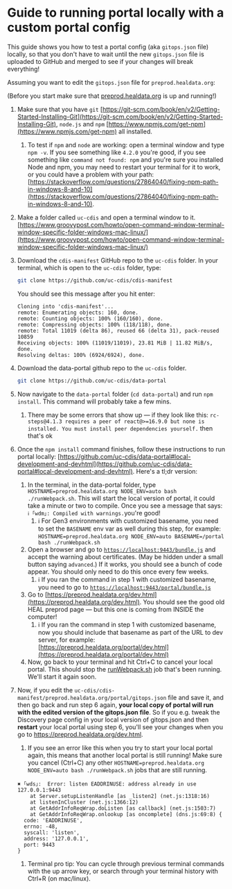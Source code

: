 # Guide to running portal locally with a custom portal config

This guide shows you how to test a portal config (aka `gitops.json` file) locally, so that you don't have to wait until the new `gitops.json` file is uploaded to GitHub and merged to see if your changes will break everything!

Assuming you want to edit the `gitops.json` file for `preprod.healdata.org`:

(Before you start make sure that [preprod.healdata.org](http://preprod.healdata.org) is up and running!)

1. Make sure that you have `git` [https://git-scm.com/book/en/v2/Getting-Started-Installing-Git](https://git-scm.com/book/en/v2/Getting-Started-Installing-Git), `node.js` and `npm` [https://www.npmjs.com/get-npm](https://www.npmjs.com/get-npm) all installed.
    1. To test if `npm` and `node` are working: open a terminal window and type `npm -v`. If you see something like `4.2.0` you're good, if you see something like `command not found: npm` and you're sure you installed Node and npm, you may need to restart your terminal for it to work, or you could have a problem with your path: [https://stackoverflow.com/questions/27864040/fixing-npm-path-in-windows-8-and-10](https://stackoverflow.com/questions/27864040/fixing-npm-path-in-windows-8-and-10).
2. Make a folder called `uc-cdis` and open a terminal window to it. [https://www.groovypost.com/howto/open-command-window-terminal-window-specific-folder-windows-mac-linux/](https://www.groovypost.com/howto/open-command-window-terminal-window-specific-folder-windows-mac-linux/)
3. Download the `cdis-manifest` GitHub repo to the `uc-cdis` folder. In your terminal, which is open to the `uc-cdis` folder, type:

    ```bash
    git clone https://github.com/uc-cdis/cdis-manifest
    ```

    You should see this message after you hit enter:

    ```
    Cloning into 'cdis-manifest'...
    remote: Enumerating objects: 160, done.
    remote: Counting objects: 100% (160/160), done.
    remote: Compressing objects: 100% (118/118), done.
    remote: Total 11019 (delta 86), reused 66 (delta 31), pack-reused 10859
    Receiving objects: 100% (11019/11019), 23.81 MiB | 11.82 MiB/s, done.
    Resolving deltas: 100% (6924/6924), done.
    ```

4.  Download the data-portal github repo to the `uc-cdis` folder.

    ```bash
    git clone https://github.com/uc-cdis/data-portal
    ```

5. Now navigate to the `data-portal` folder (`cd data-portal`) and run `npm install`. This command will probably take a few mins.
    1. There may be some errors that show up — if they look like this: `rc-steps@4.1.3 requires a peer of react@>=16.9.0 but none is installed. You must install peer dependencies yourself.` then that's ok
6. Once the `npm install` command finishes, follow these instructions to run portal locally: [https://github.com/uc-cdis/data-portal#local-development-and-devhtml](https://github.com/uc-cdis/data-portal#local-development-and-devhtml). Here's a tl;dr version:
    1. In the terminal, in the data-portal folder, type `HOSTNAME=preprod.healdata.org NODE_ENV=auto bash ./runWebpack.sh`. This will start the local version of portal, it could take a minute or two to compile. Once you see a message that says: `ℹ ｢wdm｣: Compiled with warnings.`you're good!
        1. :information_source: For Gen3 environments with customized basename, you need to set the `BASENAME` env var as well during this step, for example: `HOSTNAME=preprod.healdata.org NODE_ENV=auto BASENAME=/portal bash ./runWebpack.sh`
    2. Open a browser and go to [`https://localhost:9443/bundle.js`](https://localhost:9443/bundle.js) and accept the warning about certificates. (May be hidden under a small button saying `advanced`.) If it works, you should see a bunch of code appear. You should only need to do this once every few weeks.
        1. :information_source: If you ran the command in step 1 with customized basename, you need to go to [`https://localhost:9443/portal/bundle.js`](https://localhost:9443/portal/bundle.js)
    3. Go to [https://preprod.healdata.org/dev.html](https://preprod.healdata.org/dev.html). You should see the good old HEAL preprod page — but this one is coming from INSIDE the computer!
        1. :information_source: If you ran the command in step 1 with customized basename, now you should include that basename as part of the URL to dev server, for example: [https://preprod.healdata.org/portal/dev.html](https://preprod.healdata.org/portal/dev.html)
    4. Now, go back to your terminal and hit Ctrl+C to cancel your local portal. This should stop the [runWebpack.sh](http://runwebpack.sh) job that's been running. We'll start it again soon.

7. Now, if you edit the `uc-cdis/cdis-manifest/preprod.healdata.org/portal/gitops.json` file and save it, and then go back and run step 6 again, **your local copy of portal will run with the edited version of the gitops.json file**. So if you e.g. tweak the Discovery page config in your local version of gitops.json and then **restart** your local portal using step 6, you'll see your changes when you go to https://preprod.healdata.org/dev.html.
    1. If you see an error like this when you try to start your local portal again, this means that another local portal is still running! Make sure you cancel (Ctrl+C) any other `HOSTNAME=preprod.healdata.org NODE_ENV=auto bash ./runWebpack.sh` jobs that are still running.

    ```
    ✖ ｢wds｣:  Error: listen EADDRINUSE: address already in use 127.0.0.1:9443
        at Server.setupListenHandle [as _listen2] (net.js:1318:16)
        at listenInCluster (net.js:1366:12)
        at GetAddrInfoReqWrap.doListen [as callback] (net.js:1503:7)
        at GetAddrInfoReqWrap.onlookup [as oncomplete] (dns.js:69:8) {
      code: 'EADDRINUSE',
      errno: -48,
      syscall: 'listen',
      address: '127.0.0.1',
      port: 9443
    }
    ```

    1. Terminal pro tip: You can cycle through previous terminal commands with the up arrow key, or search through your terminal history with Ctrl+R (on mac/linux).
